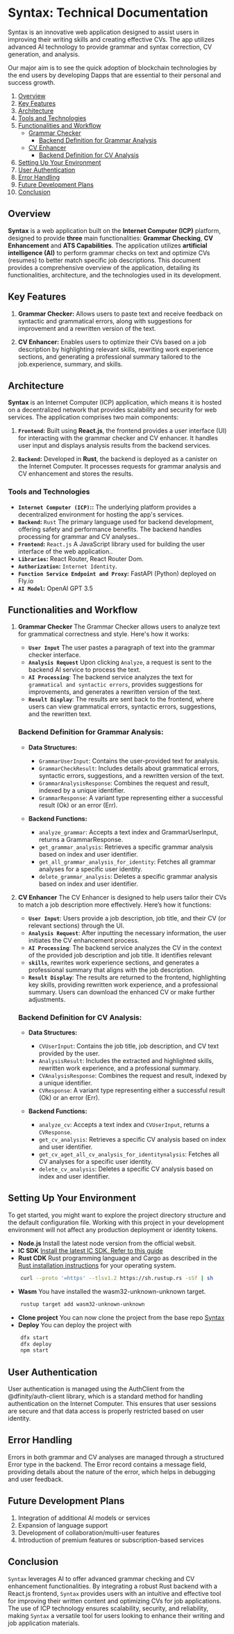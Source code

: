 # Syntax: Technical Documentation

Syntax is an innovative web application designed to assist users in improving their writing skills and creating effective CVs. The app utilizes advanced AI technology to provide grammar and syntax correction, CV generation, and analysis.

Our major aim is to see the quick adoption of blockchain technologies by the end users by developing Dapps that are essential to their personal and success growth.

1. [Overview](#overview)
2. [Key Features](#key-features)
3. [Architecture](#architecture)
4. [Tools and Technologies](#tools-and-technologies)
5. [Functionalities and Workflow](#functionalities-and-workflow)
    - [Grammar Checker](#grammar-checker)
        - [Backend Definition for Grammar Analysis](#backend-definition-for-grammar-analysis)
    - [CV Enhancer](#cv-enhancer)
        - [Backend Definition for CV Analysis](#backend-definition-for-cv-analysis)
6. [Setting Up Your Environment](#setting-up-your-environment)
7. [User Authentication](#user-authentication)
8. [Error Handling](#error-handling)
9. [Future Development Plans](#future-development-plans)
10. [Conclusion](#conclusion)


## Overview

**Syntax** is a web application built on the **Internet Computer (ICP)** platform, designed to provide **three** main functionalities: **Grammar Checking**, **CV Enhancement** and **ATS Capabilities**. The application utilizes **artificial intelligence (AI)** to perform grammar checks on text and optimize CVs (resumes) to better match specific job descriptions. This document provides a comprehensive overview of the application, detailing its functionalities, architecture, and the technologies used in its development.


## Key Features

1. **Grammar Checker:** Allows users to paste text and receive feedback on syntactic and grammatical errors, along with suggestions for improvement and a rewritten version of the text.

2. **CV Enhancer:** Enables users to optimize their CVs based on a job description by highlighting relevant skills, rewriting work experience sections, and generating a professional summary tailored to the job.experience, summary, and skills.

<!-- 3. **ATS-Friendly Resume Formatting:** The app offers customizable templates to ensure compatibility with Applicant Tracking Systems.

4. **Multi-Language Support:** The app initially supports popular languages, with plans for expansion to others. -->


## Architecture

**Syntax** is an Internet Computer (ICP) application, which means it is hosted on a decentralized network that provides scalability and security for web services. The application comprises two main components:

1. **`Frontend`:** Built using **React.js**, the frontend provides a user interface (UI) for interacting with the grammar checker and CV enhancer. It handles user input and displays analysis results from the backend services.

2. **`Backend`:** Developed in **Rust**, the backend is deployed as a canister on the Internet Computer. It processes requests for grammar analysis and CV enhancement and stores the results.

### Tools and Technologies

  -  **`Internet Computer (ICP)`::** The underlying platform provides a decentralized environment for hosting the app's services.
  -  **`Backend`:** `Rust` The primary language used for backend development, offering safety and performance benefits. The backend handles processing for grammar and CV analyses.. 
  -  **`Frontend`:** `React.js` A JavaScript library used for building the user interface of the web application..
  -  **`Libraries`:** React Router, React Router Dom.
  -  **`Authorization`:** `Internet Identity`.
  -  **`Function Service Endpoint and Proxy`:** FastAPI (Python) deployed on Fly.io
  -  **`AI Model`:** OpenAI GPT 3.5


## Functionalities and Workflow

1. **Grammar Checker**
The Grammar Checker allows users to analyze text for grammatical correctness and style. Here's how it works:
   - **`User Input`** The user pastes a paragraph of text into the grammar checker interface.
   - **`Analysis Request`** Upon clicking `Analyze`, a request is sent to the backend AI service to process the text.
   - **`AI Processing`**: The backend service analyzes the text for `grammatical and syntactic errors`, provides suggestions for improvements, and generates a rewritten version of the text.
   - **`Result Display`**: The results are sent back to the frontend, where users can view grammatical errors, syntactic errors, suggestions, and the rewritten text.

    ### Backend Definition for Grammar Analysis:
      - **Data Structures:**
         - `GrammarUserInput`: Contains the user-provided text for analysis.
         - `GrammarCheckResult`: Includes details about grammatical errors, syntactic errors, suggestions, and a rewritten version of the text.
         - `GrammarAnalysisResponse`: Combines the request and result, indexed by a unique identifier.
         - `GrammarResponse`: A variant type representing either a successful result (Ok) or an error (Err).

      - **Backend Functions:**
         - `analyze_grammar`: Accepts a text index and GrammarUserInput, returns a GrammarResponse.
         - `get_grammar_analysis`: Retrieves a specific grammar analysis based on index and user identifier.
         - `get_all_grammar_analysis_for_identity`: Fetches all grammar analyses for a specific user identity.
         - `delete_grammar_analysis`: Deletes a specific grammar analysis based on index and user identifier.

2. **CV Enhancer**
The CV Enhancer is designed to help users tailor their CVs to match a job description more effectively. Here’s how it functions:
   - **`User Input`**: Users provide a job description, job title, and their CV (or relevant sections) through the UI.
   - **`Analysis Request`**: After inputting the necessary information, the user initiates the CV enhancement process.
   - **`AI Processing`**: The backend service analyzes the CV in the context of the provided job description and job title. It identifies relevant
   - **`skills`**, rewrites work experience sections, and generates a professional summary that aligns with the job description.
   - **`Result Display`**: The results are returned to the frontend, highlighting key skills, providing rewritten work experience, and a professional summary. Users can download the enhanced CV or make further adjustments.

   ### Backend Definition for CV Analysis:
      - **Data Structures:**
         - `CVUserInput`: Contains the job title, job description, and CV text provided by the user.
         - `AnalysisResult`: Includes the extracted and highlighted skills, rewritten work experience, and a professional summary.
         - `CVAnalysisResponse`: Combines the request and result, indexed by a unique identifier.
         - `CVResponse`: A variant type representing either a successful result (Ok) or an error (Err).

      - **Backend Functions:**
         - `analyze_cv`: Accepts a text index and `CVUserInput`, returns a `CVResponse`.
         - `get_cv_analysis`: Retrieves a specific CV analysis based on index and user identifier.
         - `get_cv_aget_all_cv_analysis_for_identitynalysis`: Fetches all CV analyses for a specific user identity.
         - `delete_cv_analysis`: Deletes a specific CV analysis based on index and user identifier.

  ## Setting Up Your Environment

  To get started, you might want to explore the project directory structure and the default configuration file. Working with this project in your development environment will not affect any production deployment or identity tokens.

  - **Node.js** Install the latest node version from the official websit.
  - **IC SDK** [Install the latest IC SDK. Refer to this guide](https://internetcomputer.org/docs/current/developer-docs/getting-started/install/)
  - **Rust CDK** Rust programming language and Cargo as described in the [Rust installation instructions](https://doc.rust-lang.org/book/ch01-01-installation.html) for your operating system.
```bash
    curl --proto '=https' --tlsv1.2 https://sh.rustup.rs -sSf | sh
  ```
  - **Wasm** You have installed the wasm32-unknown-unknown target.
```bash 
    rustup target add wasm32-unknown-unknown
  ```
  - **Clone project** You can now clone the project from the base repo [Syntax](https://github.com/Tech-Shark/syntax.git)
  - **Deploy** You can deploy the project with 
```bash
    dfx start
    dfx deploy
    npm start
  ```

## User Authentication

User authentication is managed using the AuthClient from the @dfinity/auth-client library, which is a standard method for handling authentication on the Internet Computer. This ensures that user sessions are secure and that data access is properly restricted based on user identity.


## Error Handling

Errors in both grammar and CV analyses are managed through a structured Error type in the backend. The Error record contains a message field, providing details about the nature of the error, which helps in debugging and user feedback.


## Future Development Plans

1. Integration of additional AI models or services
2. Expansion of language support
3. Development of collaboration/multi-user features
4. Introduction of premium features or subscription-based services


## Conclusion

`Syntax` leverages AI to offer advanced grammar checking and CV enhancement functionalities. By integrating a robust Rust backend with a React.js frontend, `Syntax` provides users with an intuitive and effective tool for improving their written content and optimizing CVs for job applications. The use of ICP technology ensures scalability, security, and reliability, making `Syntax` a versatile tool for users looking to enhance their writing and job application materials.

